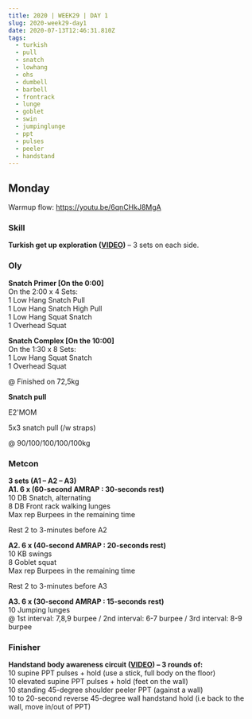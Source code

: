 ```yaml
---
title: 2020 | WEEK29 | DAY 1
slug: 2020-week29-day1
date: 2020-07-13T12:46:31.810Z
tags:
  - turkish
  - pull
  - snatch
  - lowhang
  - ohs
  - dumbell
  - barbell
  - frontrack
  - lunge
  - goblet
  - swin
  - jumpinglunge
  - ppt
  - pulses
  - peeler
  - handstand
---
```

## Monday

Warmup flow: <https://youtu.be/6qnCHkJ8MgA>

### Skill

**Turkish get up exploration ([VIDEO](https://vimeo.com/398275654/a5a48a6615))** – 3 sets on each side.

### Oly

**Snatch Primer \[On the 0:00]**\
On the 2:00 x 4 Sets:\
1 Low Hang Snatch Pull\
1 Low Hang Snatch High Pull\
1 Low Hang Squat Snatch\
1 Overhead Squat

**Snatch Complex \[On the 10:00]**\
On the 1:30 x 8 Sets:\
1 Low Hang Squat Snatch\
1 Overhead Squat

@ Finished on 72,5kg

**Snatch pull**

E2'MOM

5x3 snatch pull (/w straps)

@ 90/100/100/100/100kg

### Metcon

**3 sets (A1 – A2 – A3)\
A1. 6 x (60-second AMRAP : 30-seconds rest)**\
10 DB Snatch, alternating\
8 DB Front rack walking lunges\
Max rep Burpees in the remaining time

Rest 2 to 3-minutes before A2

**A2. 6 x (40-second AMRAP : 20-seconds rest)**\
10 KB swings\
8 Goblet squat\
Max rep Burpees in the remaining time

Rest 2 to 3-minutes before A3

**A3. 6 x (30-second AMRAP : 15-seconds rest)**\
10 Jumping lunges\
@ 1st interval: 7,8,9 burpee / 2nd interval: 6-7 burpee / 3rd interval: 8-9 burpee

### Finisher

**Handstand body awareness circuit ([VIDEO](https://vimeo.com/419376294/769e515b22)) – 3 rounds of:**\
10 supine PPT pulses + hold (use a stick, full body on the floor)\
10 elevated supine PPT pulses + hold (feet on the wall)\
10 standing 45-degree shoulder peeler PPT (against a wall)\
10 to 20-second reverse 45-degree wall handstand hold (i.e back to the wall, move in/out of PPT)